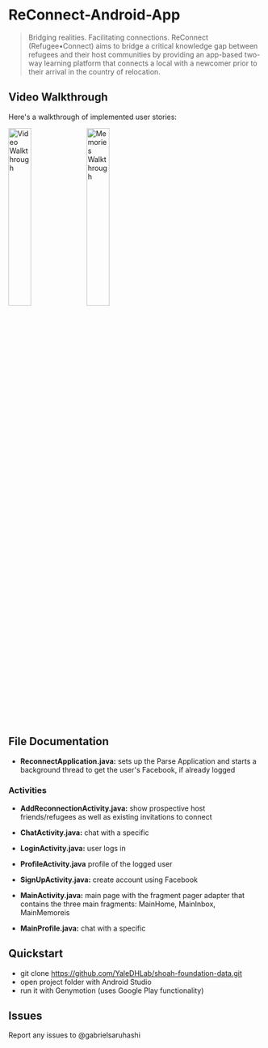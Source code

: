 # ReConnect-Android-App
> Bridging realities. Facilitating connections. ReConnect (Refugee•Connect) aims to bridge a critical knowledge gap between refugees and their host communities by providing an app-based two- way learning platform that connects a local with a newcomer prior to their arrival in the country of relocation.

## Video Walkthrough

Here's a walkthrough of implemented user stories:

<img src='https://github.com/gabrielsaruhashi/ReConnect-Android-App/blob/master/AppDemoV2.gif' title='Video Walkthrough' width='30%' alt='Video Walkthrough' height="30%" />

<img src='https://github.com/gabrielsaruhashi/ReConnect-Android-App/blob/master/MemoryDemoGif.gif' title='Memories Walkthrough' alt="Memories Walkthrough" height="30%" width='30%' />

## File Documentation
* **ReconnectApplication.java:** sets up the Parse Application and starts a background thread to get the user's Facebook, if already logged

### Activities
* **AddReconnectionActivity.java:** show prospective host friends/refugees as well as existing invitations to connect

* **ChatActivity.java:** chat with a specific 

* **LoginActivity.java:** user logs in
* **ProfileActivity.java** profile of the logged user 
* **SignUpActivity.java:** create account using Facebook 
* **MainActivity.java:** main page with the fragment pager adapter that contains the three main fragments: MainHome, MainInbox, MainMemoreis
* **MainProfile.java:** chat with a specific 




## Quickstart

* git clone https://github.com/YaleDHLab/shoah-foundation-data.git
* open project folder with Android Studio
* run it with Genymotion (uses Google Play functionality)

## Issues

Report any issues to @gabrielsaruhashi
